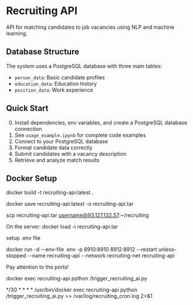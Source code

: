 
# Recruiting API

API for matching candidates to job vacancies using NLP and machine learning.

## Database Structure

The system uses a PostgreSQL database with three main tables:
- `person_data`: Basic candidate profiles
- `education_data`: Education history 
- `position_data`: Work experience

## Quick Start
0. Install dependencies, env variables, and create a PostgreSQL database connection
1. See `usage_example.ipynb` for complete code examples
2. Connect to your PostgreSQL database
3. Format candidate data correctly
4. Submit candidates with a vacancy description
5. Retrieve and analyze match results

## Docker Setup
docker build -t recruiting-api:latest .

docker save recruiting-api:latest -o recruiting-api.tar

scp recruiting-api.tar username@93.127.132.57:~/recruiting

On the server:
docker load -i recruiting-api.tar

setup .env file

docker run -d --env-file .env -p 8910:8910 8912:8912 --restart unless-stopped --name recruiting-api --network recruiting-net recruiting-api


Pay attention to the ports!

docker exec recruiting-api python /trigger_recruiting_ai.py

*/30 * * * * /usr/bin/docker exec recruiting-api python /trigger_recruiting_ai.py >> /var/log/recruiting_cron.log 2>&1
